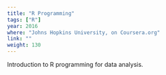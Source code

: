 ```yaml
---
title: "R Programming"
tags: ["R"]
year: 2016
where: "Johns Hopkins University, on Coursera.org"
link: ""
weight: 130
---
```

Introduction to R programming for data analysis.